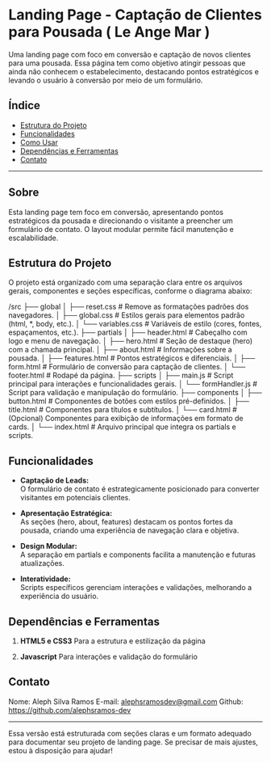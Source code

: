 # Landing Page - Captação de Clientes para Pousada ( Le Ange Mar )

Uma landing page com foco em conversão e captação de novos clientes para uma pousada. Essa página tem como objetivo atingir pessoas que ainda não conhecem o estabelecimento, destacando pontos estratégicos e levando o usuário à conversão por meio de um formulário.

## Índice

- [Estrutura do Projeto](#estrutura-do-projeto)
- [Funcionalidades](#funcionalidades)
- [Como Usar](#como-usar)
- [Dependências e Ferramentas](#dependências-e-ferramentas)
- [Contato](#contato)

---

## Sobre

Esta landing page tem foco em conversão, apresentando pontos estratégicos da pousada e direcionando o visitante a preencher um formulário de contato. O layout modular permite fácil manutenção e escalabilidade.

## Estrutura do Projeto

O projeto está organizado com uma separação clara entre os arquivos gerais, componentes e seções específicas, conforme o diagrama abaixo:

/src 
├── global 
│ ├── reset.css # Remove as formatações padrões dos navegadores. 
│ ├── global.css # Estilos gerais para elementos padrão (html, *, body, etc.). 
│ └── variables.css # Variáveis de estilo (cores, fontes, espaçamentos, etc.). 
├── partials 
│ ├── header.html # Cabeçalho com logo e menu de navegação. 
│ ├── hero.html # Seção de destaque (hero) com a chamada principal. 
│ ├── about.html # Informações sobre a pousada. 
│ ├── features.html # Pontos estratégicos e diferenciais. 
│ ├── form.html # Formulário de conversão para captação de clientes. 
│ └── footer.html # Rodapé da página. 
├── scripts 
│ ├── main.js # Script principal para interações e funcionalidades gerais. 
│ └── formHandler.js # Script para validação e manipulação do formulário. 
├── components 
│ ├── button.html # Componentes de botões com estilos pré-definidos. 
│ ├── title.html # Componentes para títulos e subtítulos. 
│ └── card.html # (Opcional) Componentes para exibição de informações em formato de cards. 
│ └── index.html # Arquivo principal que integra os partials e scripts.

## Funcionalidades

- **Captação de Leads:**  
  O formulário de contato é estrategicamente posicionado para converter visitantes em potenciais clientes.

- **Apresentação Estratégica:**  
  As seções (hero, about, features) destacam os pontos fortes da pousada, criando uma experiência de navegação clara e objetiva.

- **Design Modular:**  
  A separação em partials e components facilita a manutenção e futuras atualizações.

- **Interatividade:**  
  Scripts específicos gerenciam interações e validações, melhorando a experiência do usuário.

## Dependências e Ferramentas

1. **HTML5 e CSS3**
    Para a estrutura e estilização da página

2. **Javascript**
    Para interações e validação do formulário


## Contato

Nome: Aleph Silva Ramos
E-mail: alephsramosdev@gmail.com
Github: https://github.com/alephsramos-dev

---

Essa versão está estruturada com seções claras e um formato adequado para documentar seu projeto de landing page. Se precisar de mais ajustes, estou à disposição para ajudar!
